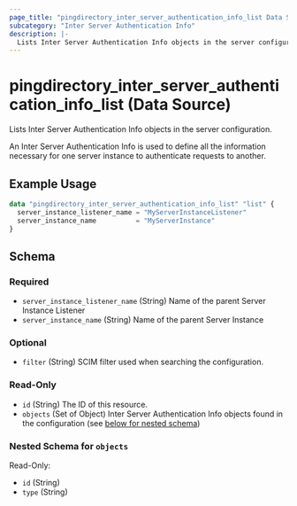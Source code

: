 ```yaml
---
page_title: "pingdirectory_inter_server_authentication_info_list Data Source - terraform-provider-pingdirectory"
subcategory: "Inter Server Authentication Info"
description: |-
  Lists Inter Server Authentication Info objects in the server configuration.
---
```


# pingdirectory_inter_server_authentication_info_list (Data Source)

Lists Inter Server Authentication Info objects in the server configuration.

An Inter Server Authentication Info is used to define all the information necessary for one server instance to authenticate requests to another.

## Example Usage

```terraform
data "pingdirectory_inter_server_authentication_info_list" "list" {
  server_instance_listener_name = "MyServerInstanceListener"
  server_instance_name          = "MyServerInstance"
}
```

<!-- schema generated by tfplugindocs -->
## Schema

### Required

- `server_instance_listener_name` (String) Name of the parent Server Instance Listener
- `server_instance_name` (String) Name of the parent Server Instance

### Optional

- `filter` (String) SCIM filter used when searching the configuration.

### Read-Only

- `id` (String) The ID of this resource.
- `objects` (Set of Object) Inter Server Authentication Info objects found in the configuration (see [below for nested schema](#nestedatt--objects))

<a id="nestedatt--objects"></a>
### Nested Schema for `objects`

Read-Only:

- `id` (String)
- `type` (String)

